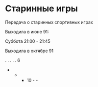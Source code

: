 # Старинные игры

Передача о старинных спортивных играх

Выходила в июне 91:

Суббота 21:00 - 21:45

Выходила в октябре 91

.   .   .   .   .   6
-   -   -   10  -   -
